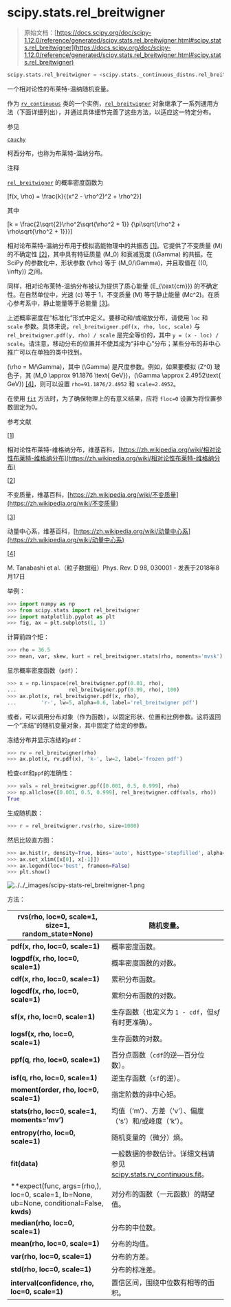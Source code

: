 # scipy.stats.rel_breitwigner

> 原始文档：[https://docs.scipy.org/doc/scipy-1.12.0/reference/generated/scipy.stats.rel_breitwigner.html#scipy.stats.rel_breitwigner](https://docs.scipy.org/doc/scipy-1.12.0/reference/generated/scipy.stats.rel_breitwigner.html#scipy.stats.rel_breitwigner)

```py
scipy.stats.rel_breitwigner = <scipy.stats._continuous_distns.rel_breitwigner_gen object>
```

一个相对论性的布莱特-温纳随机变量。

作为 [`rv_continuous`](scipy.stats.rv_continuous.html#scipy.stats.rv_continuous "scipy.stats.rv_continuous") 类的一个实例，[`rel_breitwigner`](#scipy.stats.rel_breitwigner "scipy.stats.rel_breitwigner") 对象继承了一系列通用方法（下面详细列出），并通过具体细节完善了这些方法，以适应这一特定分布。

参见

[`cauchy`](scipy.stats.cauchy.html#scipy.stats.cauchy "scipy.stats.cauchy")

柯西分布，也称为布莱特-温纳分布。

注释

[`rel_breitwigner`](#scipy.stats.rel_breitwigner "scipy.stats.rel_breitwigner") 的概率密度函数为

\[f(x, \rho) = \frac{k}{(x^2 - \rho^2)^2 + \rho^2}\]

其中

\[k = \frac{2\sqrt{2}\rho^2\sqrt{\rho^2 + 1}} {\pi\sqrt{\rho^2 + \rho\sqrt{\rho^2 + 1}}}\]

相对论布莱特-温纳分布用于模拟高能物理中的共振态 [[1]](#r719aaf9df919-1)。它提供了不变质量 \(M\) 的不确定性 [[2]](#r719aaf9df919-2)，其中具有特征质量 \(M_0\) 和衰减宽度 \(\Gamma\) 的共振。在 SciPy 的参数化中，形状参数 \(\rho\) 等于 \(M_0/\Gamma\)，并且取值在 \((0, \infty)\) 之间。

同样，相对论布莱特-温纳分布被认为提供了质心能量 \(E_{\text{cm}}\) 的不确定性。在自然单位中，光速 \(c\) 等于 1，不变质量 \(M\) 等于静止能量 \(Mc^2\)。在质心参考系中，静止能量等于总能量 [[3]](#r719aaf9df919-3)。

上述概率密度在“标准化”形式中定义。要移动和/或缩放分布，请使用 `loc` 和 `scale` 参数。具体来说，`rel_breitwigner.pdf(x, rho, loc, scale)` 与 `rel_breitwigner.pdf(y, rho) / scale` 是完全等价的，其中 `y = (x - loc) / scale`。请注意，移动分布的位置并不使其成为“非中心”分布；某些分布的非中心推广可以在单独的类中找到。

\(\rho = M/\Gamma\)，其中 \(\Gamma\) 是尺度参数。例如，如果要模拟 \(Z^0\) 玻色子，其 \(M_0 \approx 91.1876 \text{ GeV}\)，\(\Gamma \approx 2.4952\text{ GeV}\) [[4]](#r719aaf9df919-4)，则可以设置 `rho=91.1876/2.4952` 和 `scale=2.4952`。

在使用 [`fit`](scipy.stats.fit.html#scipy.stats.fit "scipy.stats.fit") 方法时，为了确保物理上的有意义结果，应将 `floc=0` 设置为将位置参数固定为0。

参考文献

[[1](#id1)]

相对论性布莱特-维格纳分布，维基百科，[https://zh.wikipedia.org/wiki/相对论性布莱特-维格纳分布](https://zh.wikipedia.org/wiki/相对论性布莱特-维格纳分布)

[[2](#id2)]

不变质量，维基百科，[https://zh.wikipedia.org/wiki/不变质量](https://zh.wikipedia.org/wiki/不变质量)

[[3](#id3)]

动量中心系，维基百科，[https://zh.wikipedia.org/wiki/动量中心系](https://zh.wikipedia.org/wiki/动量中心系)

[[4](#id4)]

M. Tanabashi et al.（粒子数据组）Phys. Rev. D 98, 030001 - 发表于2018年8月17日

举例：

```py
>>> import numpy as np
>>> from scipy.stats import rel_breitwigner
>>> import matplotlib.pyplot as plt
>>> fig, ax = plt.subplots(1, 1) 
```

计算前四个矩：

```py
>>> rho = 36.5
>>> mean, var, skew, kurt = rel_breitwigner.stats(rho, moments='mvsk') 
```

显示概率密度函数（`pdf`）：

```py
>>> x = np.linspace(rel_breitwigner.ppf(0.01, rho),
...                 rel_breitwigner.ppf(0.99, rho), 100)
>>> ax.plot(x, rel_breitwigner.pdf(x, rho),
...        'r-', lw=5, alpha=0.6, label='rel_breitwigner pdf') 
```

或者，可以调用分布对象（作为函数），以固定形状、位置和比例参数。这将返回一个“冻结”的随机变量对象，其中固定了给定的参数。

冻结分布并显示冻结的`pdf`：

```py
>>> rv = rel_breitwigner(rho)
>>> ax.plot(x, rv.pdf(x), 'k-', lw=2, label='frozen pdf') 
```

检查`cdf`和`ppf`的准确性：

```py
>>> vals = rel_breitwigner.ppf([0.001, 0.5, 0.999], rho)
>>> np.allclose([0.001, 0.5, 0.999], rel_breitwigner.cdf(vals, rho))
True 
```

生成随机数：

```py
>>> r = rel_breitwigner.rvs(rho, size=1000) 
```

然后比较直方图：

```py
>>> ax.hist(r, density=True, bins='auto', histtype='stepfilled', alpha=0.2)
>>> ax.set_xlim([x[0], x[-1]])
>>> ax.legend(loc='best', frameon=False)
>>> plt.show() 
```

![../../_images/scipy-stats-rel_breitwigner-1.png](../Images/1da96b714b1a9bf02d8070531ce024b0.png)

方法：

| **rvs(rho, loc=0, scale=1, size=1, random_state=None)** | 随机变量。 |
| --- | --- |
| **pdf(x, rho, loc=0, scale=1)** | 概率密度函数。 |
| **logpdf(x, rho, loc=0, scale=1)** | 概率密度函数的对数。 |
| **cdf(x, rho, loc=0, scale=1)** | 累积分布函数。 |
| **logcdf(x, rho, loc=0, scale=1)** | 累积分布函数的对数。 |
| **sf(x, rho, loc=0, scale=1)** | 生存函数（也定义为 `1 - cdf`，但*sf*有时更准确）。 |
| **logsf(x, rho, loc=0, scale=1)** | 生存函数的对数。 |
| **ppf(q, rho, loc=0, scale=1)** | 百分点函数（`cdf`的逆—百分位数）。 |
| **isf(q, rho, loc=0, scale=1)** | 逆生存函数（`sf`的逆）。 |
| **moment(order, rho, loc=0, scale=1)** | 指定阶数的非中心矩。 |
| **stats(rho, loc=0, scale=1, moments=’mv’)** | 均值（‘m’）、方差（‘v’）、偏度（‘s’）和/或峰度（‘k’）。 |
| **entropy(rho, loc=0, scale=1)** | 随机变量的（微分）熵。 |
| **fit(data)** | 一般数据的参数估计。详细文档请参见[scipy.stats.rv_continuous.fit](https://docs.scipy.org/doc/scipy/reference/generated/scipy.stats.rv_continuous.fit.html#scipy.stats.rv_continuous.fit)。 |
| **expect(func, args=(rho,), loc=0, scale=1, lb=None, ub=None, conditional=False, **kwds)** | 对分布的函数（一元函数）的期望值。 |
| **median(rho, loc=0, scale=1)** | 分布的中位数。 |
| **mean(rho, loc=0, scale=1)** | 分布的均值。 |
| **var(rho, loc=0, scale=1)** | 分布的方差。 |
| **std(rho, loc=0, scale=1)** | 分布的标准差。 |
| **interval(confidence, rho, loc=0, scale=1)** | 置信区间，围绕中位数有相等的面积。 |
